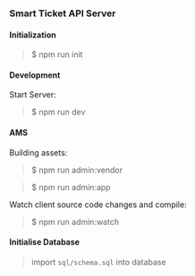 ### Smart Ticket API Server

#### Initialization

> $ npm run init

#### Development

Start Server:

> $ npm run dev

#### AMS

Building assets:

> $ npm run admin:vendor

> $ npm run admin:app

Watch client source code changes and compile:

> $ npm run admin:watch

#### Initialise Database

> import `sql/schema.sql` into database